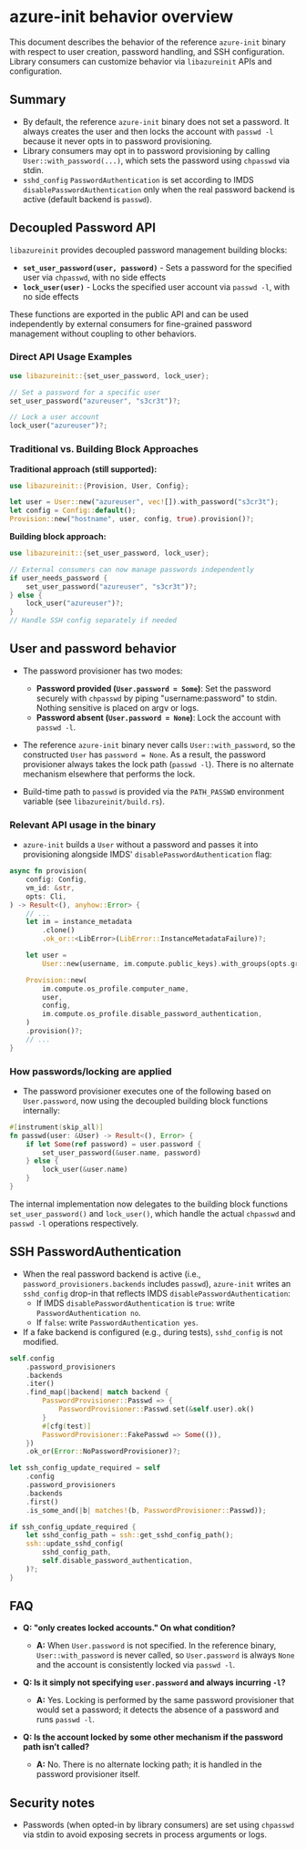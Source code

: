 # azure-init behavior overview

This document describes the behavior of the reference `azure-init` binary with respect to user creation, password handling, and SSH configuration. Library consumers can customize behavior via `libazureinit` APIs and configuration.

## Summary

- By default, the reference `azure-init` binary does not set a password. It always creates the user and then locks the account with `passwd -l` because it never opts in to password provisioning.
- Library consumers may opt in to password provisioning by calling `User::with_password(...)`, which sets the password using `chpasswd` via stdin.
- `sshd_config` `PasswordAuthentication` is set according to IMDS `disablePasswordAuthentication` only when the real password backend is active (default backend is `passwd`).

## Decoupled Password API

`libazureinit` provides decoupled password management building blocks:

- **`set_user_password(user, password)`** - Sets a password for the specified user via `chpasswd`, with no side effects
- **`lock_user(user)`** - Locks the specified user account via `passwd -l`, with no side effects

These functions are exported in the public API and can be used independently by external consumers for fine-grained password management without coupling to other behaviors.

### Direct API Usage Examples

```rust
use libazureinit::{set_user_password, lock_user};

// Set a password for a specific user
set_user_password("azureuser", "s3cr3t")?;

// Lock a user account
lock_user("azureuser")?;
```

### Traditional vs. Building Block Approaches

**Traditional approach (still supported):**
```rust
use libazureinit::{Provision, User, Config};

let user = User::new("azureuser", vec![]).with_password("s3cr3t");
let config = Config::default();
Provision::new("hostname", user, config, true).provision()?;
```

**Building block approach:**
```rust
use libazureinit::{set_user_password, lock_user};

// External consumers can now manage passwords independently
if user_needs_password {
    set_user_password("azureuser", "s3cr3t")?;
} else {
    lock_user("azureuser")?;
}
// Handle SSH config separately if needed
```

## User and password behavior

- The password provisioner has two modes:
  - **Password provided (`User.password = Some`)**: Set the password securely with `chpasswd` by piping "username:password" to stdin. Nothing sensitive is placed on argv or logs.
  - **Password absent (`User.password = None`)**: Lock the account with `passwd -l`.

- The reference `azure-init` binary never calls `User::with_password`, so the constructed `User` has `password = None`. As a result, the password provisioner always takes the lock path (`passwd -l`). There is no alternate mechanism elsewhere that performs the lock.

- Build-time path to `passwd` is provided via the `PATH_PASSWD` environment variable (see `libazureinit/build.rs`).

### Relevant API usage in the binary

- `azure-init` builds a `User` without a password and passes it into provisioning alongside IMDS' `disablePasswordAuthentication` flag:

```356:448:src/main.rs
async fn provision(
    config: Config,
    vm_id: &str,
    opts: Cli,
) -> Result<(), anyhow::Error> {
    // ...
    let im = instance_metadata
        .clone()
        .ok_or::<LibError>(LibError::InstanceMetadataFailure)?;

    let user =
        User::new(username, im.compute.public_keys).with_groups(opts.groups);

    Provision::new(
        im.compute.os_profile.computer_name,
        user,
        config,
        im.compute.os_profile.disable_password_authentication,
    )
    .provision()?;
    // ...
}
```

### How passwords/locking are applied

- The password provisioner executes one of the following based on `User.password`, now using the decoupled building block functions internally:

```156:162:libazureinit/src/provision/password.rs
#[instrument(skip_all)]
fn passwd(user: &User) -> Result<(), Error> {
    if let Some(ref password) = user.password {
        set_user_password(&user.name, password)
    } else {
        lock_user(&user.name)
    }
}
```

The internal implementation now delegates to the building block functions `set_user_password()` and `lock_user()`, which handle the actual `chpasswd` and `passwd -l` operations respectively.

## SSH PasswordAuthentication

- When the real password backend is active (i.e., `password_provisioners.backends` includes `passwd`), `azure-init` writes an `sshd_config` drop-in that reflects IMDS `disablePasswordAuthentication`:
  - If IMDS `disablePasswordAuthentication` is `true`: write `PasswordAuthentication no`.
  - If `false`: write `PasswordAuthentication yes`.
- If a fake backend is configured (e.g., during tests), `sshd_config` is not modified.

```78:113:libazureinit/src/provision/mod.rs
self.config
    .password_provisioners
    .backends
    .iter()
    .find_map(|backend| match backend {
        PasswordProvisioner::Passwd => {
            PasswordProvisioner::Passwd.set(&self.user).ok()
        }
        #[cfg(test)]
        PasswordProvisioner::FakePasswd => Some(()),
    })
    .ok_or(Error::NoPasswordProvisioner)?;

let ssh_config_update_required = self
    .config
    .password_provisioners
    .backends
    .first()
    .is_some_and(|b| matches!(b, PasswordProvisioner::Passwd));

if ssh_config_update_required {
    let sshd_config_path = ssh::get_sshd_config_path();
    ssh::update_sshd_config(
        sshd_config_path,
        self.disable_password_authentication,
    )?;
}
```

## FAQ

- **Q: "only creates locked accounts." On what condition?**
  - **A:** When `User.password` is not specified. In the reference binary, `User::with_password` is never called, so `User.password` is always `None` and the account is consistently locked via `passwd -l`.

- **Q: Is it simply not specifying `user.password` and always incurring `-l`?**
  - **A:** Yes. Locking is performed by the same password provisioner that would set a password; it detects the absence of a password and runs `passwd -l`.

- **Q: Is the account locked by some other mechanism if the password path isn’t called?**
  - **A:** No. There is no alternate locking path; it is handled in the password provisioner itself.

## Security notes

- Passwords (when opted-in by library consumers) are set using `chpasswd` via stdin to avoid exposing secrets in process arguments or logs. 